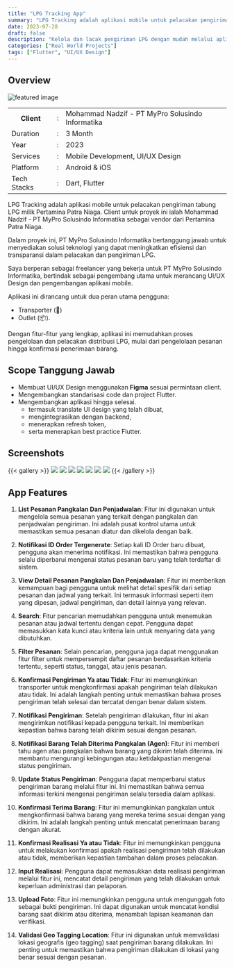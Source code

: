 ```yaml
---
title: "LPG Tracking App"
summary: "LPG Tracking adalah aplikasi mobile untuk pelacakan pengiriman tabung LPG milik Pertamina Patra Niaga."
date: 2023-07-28
draft: false
description: "Kelola dan lacak pengiriman LPG dengan mudah melalui aplikasi LPG Tracking untuk Pertamina Patra Niaga. Dirancang untuk transporter dan outlet, meningkatkan transparansi pengiriman."
categories: ["Real World Projects"]
tags: ["Flutter", "UI/UX Design"]
---
```


## Overview
![featured image](featured.png)

<table class="table-auto text-left text-base min-w-full">
    <tbody>
      <tr class="border-b py-2">
        <th scope="row" class="font-bold">Client</th>
        <td class="font-bold">:</td>
        <td class="py-2">Mohammad Nadzif -  PT MyPro Solusindo Informatika </td>
      </tr>
      <tr class="border-b py-2">
        <td class="font-bold">Duration</td>
        <td class="font-bold">:</td>
        <td class="py-2">3 Month</td>
      </tr>
      <tr class="border-b py-2">
        <td class="font-bold">Year</td>
        <td class="font-bold">:</td>
        <td class="py-2">2023</td>
      </tr>
      <tr class="border-b py-2">
        <td class="font-bold">Services</td>
        <td class="font-bold">:</td>
        <td class="py-2">
          Mobile Development, UI/UX Design
          </td>
      </tr>
      <tr class="border-b py-2">
        <td class="font-bold">Platform</td>
        <td class="font-bold">:</td>
        <td class="py-2">
          Android & iOS
          </td>
      </tr>        
      <tr class="border-b py-2">
        <td class="font-bold">Tech Stacks</td>
        <td class="font-bold">:</td>
        <td class="py-2">
          Dart, Flutter
          </td>
      </tr>        
    </tbody>
  </table>

LPG Tracking adalah aplikasi mobile untuk pelacakan pengiriman tabung LPG milik Pertamina Patra Niaga. Client untuk proyek ini ialah Mohammad Nadzif - PT MyPro Solusindo Informatika sebagai vendor dari Pertamina Patra Niaga. 

Dalam proyek ini, PT MyPro Solusindo Informatika bertanggung jawab untuk menyediakan solusi teknologi yang dapat meningkatkan efisiensi dan transparansi dalam pelacakan dan pengiriman LPG. 

Saya berperan sebagai freelancer yang bekerja untuk PT MyPro Solusindo Informatika, bertindak sebagai pengembang utama untuk merancang UI/UX Design dan pengembangan aplikasi mobile.

Aplikasi ini dirancang untuk dua peran utama pengguna: 
- Transporter (🚚)
- Outlet (📦). 
   
Dengan fitur-fitur yang lengkap, aplikasi ini memudahkan proses pengelolaan dan pelacakan distribusi LPG, mulai dari pengelolaan pesanan hingga konfirmasi penerimaan barang. 

## Scope Tanggung Jawab
- Membuat UI/UX Design menggunakan **Figma** sesuai permintaan client.
- Mengembangkan standarisasi code dan project Flutter.
- Mengembangkan aplikasi hingga selesai.
  - termasuk translate UI design yang telah dibuat, 
  - mengintegrasikan dengan backend, 
  - menerapkan refresh token, 
  - serta menerapkan best practice Flutter.


## Screenshots

{{< gallery >}}
  <img src="img.id/lpg_tracking_1.id.png" class="grid-w50" />
  <img src="img.id/lpg_tracking_2.id.png" class="grid-w50" />
  <img src="img.id/lpg_tracking_3.id.png" class="grid-w50" />
  <img src="img.id/lpg_tracking_4.id.png" class="grid-w50" />
  <img src="img.id/lpg_tracking_5.id.png" class="grid-w50" />
  <img src="img.id/lpg_tracking_6.id.png" class="grid-w50" />
  <img src="img.id/lpg_tracking_7.id.png" class="grid-w50" />
{{< /gallery >}}

## App Features

1. **List Pesanan Pangkalan Dan Penjadwalan**: Fitur ini digunakan untuk mengelola semua pesanan yang terkait dengan pangkalan dan penjadwalan pengiriman. Ini adalah pusat kontrol utama untuk memastikan semua pesanan diatur dan dikelola dengan baik.

2. **Notifikasi ID Order Tergenerate**: Setiap kali ID Order baru dibuat, pengguna akan menerima notifikasi. Ini memastikan bahwa pengguna selalu diperbarui mengenai status pesanan baru yang telah terdaftar di sistem.

3. **View Detail Pesanan Pangkalan Dan Penjadwalan**: Fitur ini memberikan kemampuan bagi pengguna untuk melihat detail spesifik dari setiap pesanan dan jadwal yang terkait. Ini termasuk informasi seperti item yang dipesan, jadwal pengiriman, dan detail lainnya yang relevan.

4. **Search**: Fitur pencarian memudahkan pengguna untuk menemukan pesanan atau jadwal tertentu dengan cepat. Pengguna dapat memasukkan kata kunci atau kriteria lain untuk menyaring data yang dibutuhkan.

5.  **Filter Pesanan**: Selain pencarian, pengguna juga dapat menggunakan fitur filter untuk mempersempit daftar pesanan berdasarkan kriteria tertentu, seperti status, tanggal, atau jenis pesanan.

6.  **Konfirmasi Pengiriman Ya atau Tidak**: Fitur ini memungkinkan transporter untuk mengkonfirmasi apakah pengiriman telah dilakukan atau tidak. Ini adalah langkah penting untuk memastikan bahwa proses pengiriman telah selesai dan tercatat dengan benar dalam sistem.

7.  **Notifikasi Pengiriman**: Setelah pengiriman dilakukan, fitur ini akan mengirimkan notifikasi kepada pengguna terkait. Ini memberikan kepastian bahwa barang telah dikirim sesuai dengan pesanan.

8.  **Notifikasi Barang Telah Diterima Pangkalan (Agen)**: Fitur ini memberi tahu agen atau pangkalan bahwa barang yang dikirim telah diterima. Ini membantu mengurangi kebingungan atau ketidakpastian mengenai status pengiriman.

9.  **Update Status Pengiriman**: Pengguna dapat memperbarui status pengiriman barang melalui fitur ini. Ini memastikan bahwa semua informasi terkini mengenai pengiriman selalu tersedia dalam aplikasi.

10. **Konfirmasi Terima Barang**: Fitur ini memungkinkan pangkalan untuk mengkonfirmasi bahwa barang yang mereka terima sesuai dengan yang dikirim. Ini adalah langkah penting untuk mencatat penerimaan barang dengan akurat.

11. **Konfirmasi Realisasi Ya atau Tidak**: Fitur ini memungkinkan pengguna untuk melakukan konfirmasi apakah realisasi pengiriman telah dilakukan atau tidak, memberikan kepastian tambahan dalam proses pelacakan.

12. **Input Realisasi**: Pengguna dapat memasukkan data realisasi pengiriman melalui fitur ini, mencatat detail pengiriman yang telah dilakukan untuk keperluan administrasi dan pelaporan.

13. **Upload Foto**: Fitur ini memungkinkan pengguna untuk mengunggah foto sebagai bukti pengiriman. Ini dapat digunakan untuk mencatat kondisi barang saat dikirim atau diterima, menambah lapisan keamanan dan verifikasi.

14. **Validasi Geo Tagging Location**: Fitur ini digunakan untuk memvalidasi lokasi geografis (geo tagging) saat pengiriman barang dilakukan. Ini penting untuk memastikan bahwa pengiriman dilakukan di lokasi yang benar sesuai dengan pesanan.
